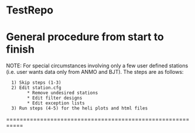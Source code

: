 TestRepo
========
General procedure from start to finish
===========================================================
NOTE: For special circumstances involving only a few
      user defined stations (i.e. user wants data only 
      from ANMO and BJT). The steps are as follows:
      
      1) Skip steps (1-3)
      2) Edit station.cfg
            * Remove undesired stations
            * Edit filter designs
            * Edit exception lists
      3) Run steps (4-5) for the heli plots and html files
===========================================================
